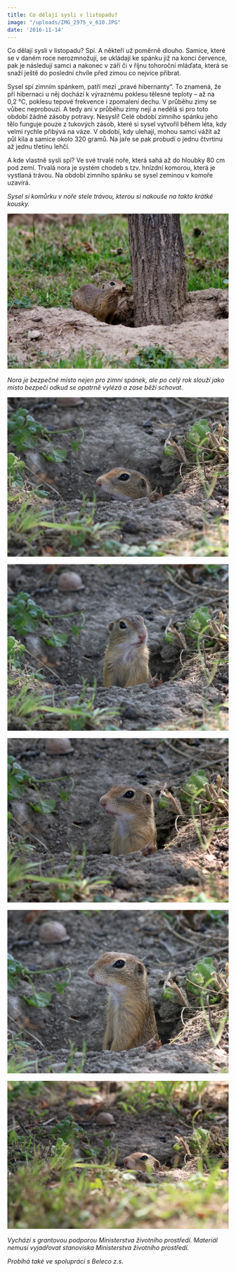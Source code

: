 ```yaml
---
title: Co dělají sysli v listopadu?
image: "/uploads/IMG_2975_v_610.JPG"
date: '2016-11-14'
---
```

Co dělají sysli v listopadu? Spí. A někteří už poměrně dlouho. Samice,
které se v daném roce nerozmnožují, se ukládají ke spánku již na konci
července, pak je následují samci a nakonec v září či v říjnu tohoroční
mláďata, která se snaží ještě do poslední chvíle před zimou co nejvíce
přibrat.

Sysel spí zimním spánkem, patří mezi „pravé hibernanty“. To znamená, že
při hibernaci u něj dochází k výraznému poklesu tělesné teploty – až na
0,2 °C, poklesu tepové frekvence i zpomalení dechu. V průběhu zimy se
vůbec neprobouzí. A tedy ani v průběhu zimy nejí a nedělá si pro toto
období žádné zásoby potravy. Nesyslí! Celé období zimního spánku jeho
tělo funguje pouze z tukových zásob, které si sysel vytvořil během léta,
kdy velmi rychle přibývá na váze. V období, kdy ulehají, mohou samci
vážit až půl kila a samice okolo 320 gramů. Na jaře se pak probudí o
jednu čtvrtinu až jednu třetinu lehčí.

A kde vlastně sysli spí? Ve své trvalé noře, která sahá až do hloubky 80
cm pod zemí. Trvalá nora je systém chodeb s tzv. hnízdní komorou, která
je vystlaná trávou. Na období zimního spánku se sysel zeminou v komoře
uzavírá.

*Sysel si komůrku v noře stele trávou, kterou si nakouše na takto krátké
kousky.*

![](/uploads/IMG_2614_610.JPG)

*Nora je bezpečné místo nejen pro zimní spánek, ale po celý rok slouží
jako místo bezpečí odkud se opatrně vylézá a zase běží schovat.*

![](/uploads/IMG_2961_610.JPG)

![](/uploads/IMG_2956_610.JPG)

![](/uploads/IMG_2975_610.JPG)

![](/uploads/IMG_2973_610.JPG)

![](/uploads/IMG_2982_610.JPG)

*Vychází s grantovou podporou Ministerstva životního prostředí. Materiál
nemusí vyjadřovat stanoviska Ministerstva životního prostředí.*

*Probíhá také ve spolupráci s Beleco z.s.*
